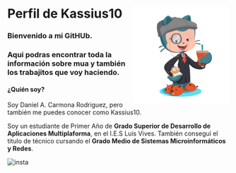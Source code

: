 # Perfil de Kassius10 <img src="./img/octogato.png" width="220px" style="float:right" >




### Bienvenido a mi GitHUb. 
### Aqui podras encontrar toda la información sobre mua y también los trabajitos que voy haciendo.

#### ¿Quién soy?

Soy Daniel A. Carmona Rodriguez, pero también me puedes conocer como Kassius10.

Soy un estudiante de Primer Año de **Grado Superior  de Desarrollo de Aplicaciones Multiplaforma**, en el I.E.S Luis Vives. También conseguí el titulo de técnico cursando el **Grado Medio de Sistemas Microinformáticos y Redes**.



![insta](https://img.shields.io/twitter/url?label=Kassius_10&logo=instagram&logoColor=blue&url=https%3A%2F%2Fwww.instagram.com%2Fkassius_10%2F)
